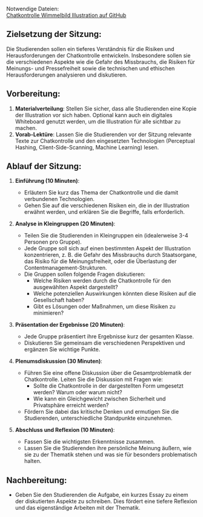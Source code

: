Notwendige Dateien:     
[Chatkontrolle Wimmelbild Illustration auf GitHub](https://github.com/Transport-Protocol/CS4F-NahLab/blob/79023779fe975823985692b3295b798c289807c8/Mikromodule/Chatkontrolle/Illustrationen/chatkontrolle%20wimmelbild.pdf)



## Zielsetzung der Sitzung:
Die Studierenden sollen ein tieferes Verständnis für die Risiken und Herausforderungen der Chatkontrolle entwickeln. Insbesondere sollen sie die verschiedenen Aspekte wie die Gefahr des Missbrauchs, die Risiken für Meinungs- und Pressefreiheit sowie die technischen und ethischen Herausforderungen analysieren und diskutieren.

## Vorbereitung:
1. **Materialverteilung**: Stellen Sie sicher, dass alle Studierenden eine Kopie der Illustration vor sich haben. Optional kann auch ein digitales Whiteboard genutzt werden, um die Illustration für alle sichtbar zu machen.
2. **Vorab-Lektüre**: Lassen Sie die Studierenden vor der Sitzung relevante Texte zur Chatkontrolle und den eingesetzten Technologien (Perceptual Hashing, Client-Side-Scanning, Machine Learning) lesen.

## Ablauf der Sitzung:

1. **Einführung (10 Minuten)**:
   - Erläutern Sie kurz das Thema der Chatkontrolle und die damit verbundenen Technologien.
   - Gehen Sie auf die verschiedenen Risiken ein, die in der Illustration erwähnt werden, und erklären Sie die Begriffe, falls erforderlich.

2. **Analyse in Kleingruppen (20 Minuten)**:
   - Teilen Sie die Studierenden in Kleingruppen ein (idealerweise 3-4 Personen pro Gruppe).
   - Jede Gruppe soll sich auf einen bestimmten Aspekt der Illustration konzentrieren, z. B. die Gefahr des Missbrauchs durch Staatsorgane, das Risiko für die Meinungsfreiheit, oder die Überlastung der Contentmanagement-Strukturen.
   - Die Gruppen sollen folgende Fragen diskutieren:
     - Welche Risiken werden durch die Chatkontrolle für den ausgewählten Aspekt dargestellt?
     - Welche potenziellen Auswirkungen könnten diese Risiken auf die Gesellschaft haben?
     - Gibt es Lösungen oder Maßnahmen, um diese Risiken zu minimieren?

3. **Präsentation der Ergebnisse (20 Minuten)**:
   - Jede Gruppe präsentiert ihre Ergebnisse kurz der gesamten Klasse.
   - Diskutieren Sie gemeinsam die verschiedenen Perspektiven und ergänzen Sie wichtige Punkte.

4. **Plenumsdiskussion (30 Minuten)**:
   - Führen Sie eine offene Diskussion über die Gesamtproblematik der Chatkontrolle. Leiten Sie die Diskussion mit Fragen wie:
     - Sollte die Chatkontrolle in der dargestellten Form umgesetzt werden? Warum oder warum nicht?
     - Wie kann ein Gleichgewicht zwischen Sicherheit und Privatsphäre erreicht werden?
   - Fördern Sie dabei das kritische Denken und ermutigen Sie die Studierenden, unterschiedliche Standpunkte einzunehmen.

5. **Abschluss und Reflexion (10 Minuten)**:
   - Fassen Sie die wichtigsten Erkenntnisse zusammen.
   - Lassen Sie die Studierenden ihre persönliche Meinung äußern, wie sie zu der Thematik stehen und was sie für besonders problematisch halten.

## Nachbereitung:
- Geben Sie den Studierenden die Aufgabe, ein kurzes Essay zu einem der diskutierten Aspekte zu schreiben. Dies fördert eine tiefere Reflexion und das eigenständige Arbeiten mit der Thematik.



